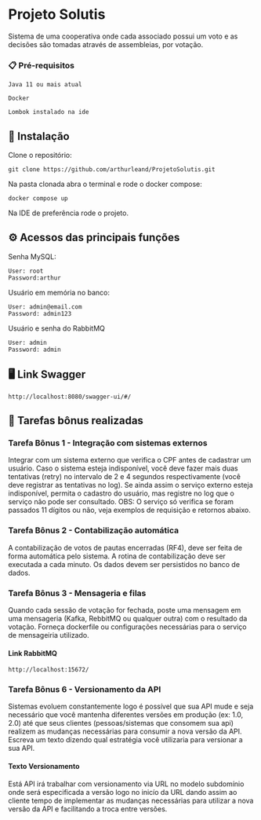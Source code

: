 # Projeto Solutis
Sistema de uma cooperativa onde cada associado possui um voto e as decisões são tomadas através de assembleias, por votação.
### 📋 Pré-requisitos
```
Java 11 ou mais atual
```
```
Docker
```
```
Lombok instalado na ide
```
## 🔧 Instalação
Clone o repositório:
```
git clone https://github.com/arthurleand/ProjetoSolutis.git
```
Na pasta clonada abra o terminal e rode o docker compose:
```
docker compose up
```
Na IDE de preferência rode o projeto.

## ⚙️ Acessos das principais funções
Senha MySQL:
```
User: root
Password:arthur
```
Usuário em memória no banco:
```
User: admin@email.com
Password: admin123
```
Usuário e senha do RabbitMQ
```
User: admin
Password: admin
```
## 🖥️ Link Swagger
```
http://localhost:8080/swagger-ui/#/
```
## 📃 Tarefas bônus realizadas 
### Tarefa Bônus 1 - Integração com sistemas externos 
Integrar com um sistema externo que verifica o CPF antes de cadastrar um usuário. Caso o sistema esteja indisponível, você deve fazer mais duas tentativas (retry) no intervalo de 2 e 4 segundos respectivamente (você deve registrar as tentativas no log). Se ainda assim o serviço externo esteja indisponível, permita o cadastro do usuário, mas registre no log que o serviço não pode ser consultado. OBS: O serviço só verifica se foram passados 11 dígitos ou não, veja exemplos de requisição e retornos abaixo.
### Tarefa Bônus 2 - Contabilização automática 
A contabilização de votos de pautas encerradas (RF4), deve ser feita de forma automática pelo sistema. A rotina de contabilização deve ser executada a cada minuto. Os dados devem ser persistidos no banco de dados.
### Tarefa Bônus 3 - Mensageria e filas 
Quando cada sessão de votação for fechada, poste uma mensagem em uma mensageria (Kafka, RebbitMQ ou qualquer outra) com o resultado da votação. Forneça dockerfile ou configurações necessárias para o serviço de mensageiria utilizado.
#### Link RabbitMQ
```
http://localhost:15672/
```
### Tarefa Bônus 6 - Versionamento da API 
Sistemas evoluem constantemente logo é possível que sua API mude e seja necessário que você mantenha diferentes versões em produção (ex: 1.0, 2.0) até que seus clientes (pessoas/sistemas que consomem sua api) realizem as mudanças necessárias para consumir a nova versão da API. Escreva um texto dizendo qual estratégia você utilizaria para versionar a sua API.

#### Texto Versionamento 
Está API irá trabalhar com versionamento via URL no modelo subdomínio onde será especificada a versão logo no inicío da URL dando assim ao cliente tempo de implementar as mudanças necessárias para utilizar a nova versão da API e facilitando a troca entre versões. 
